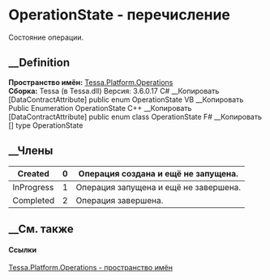 # OperationState - перечисление
Состояние операции.
## __Definition
 **Пространство имён:**
[Tessa.Platform.Operations](N_Tessa_Platform_Operations.htm)  
 **Сборка:** Tessa (в Tessa.dll) Версия: 3.6.0.17
C# __Копировать
    [DataContractAttribute]
    public enum OperationState
VB __Копировать
    <DataContractAttribute>
    Public Enumeration OperationState
C++ __Копировать
    [DataContractAttribute]
    public enum class OperationState
F# __Копировать
     [<DataContractAttribute>]
    type OperationState
##  __Члены
Created| 0|  Операция создана и ещё не запущена.  
---|---|---  
InProgress| 1|  Операция запущена и ещё не завершена.  
Completed| 2|  Операция завершена.  
## __См. также
#### Ссылки
[Tessa.Platform.Operations - пространство
имён](N_Tessa_Platform_Operations.htm)
